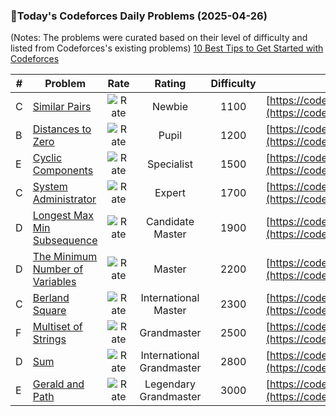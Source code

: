 ### 🌟Today's Codeforces Daily Problems (2025-04-26)
(Notes: The problems were curated based on their level of difficulty and listed from Codeforces's existing problems)
[10 Best Tips to Get Started with Codeforces](https://github.com/ika9810/Codeforces-Daily-Problems/blob/main/10%20Best%20Tips%20to%20Get%20Started%20with%20Codeforces.md)

| # | Problem | Rate| Rating | Difficulty | Contest |
|---| ----- | :--------: | :----------: | :----------: | ---------- |
|C|[Similar Pairs](https://codeforces.com/contest/1360/problem/C)|![Rate](https://img.shields.io/badge/Newbie-1100-lightgrey)|Newbie|1100|[https://codeforces.com/contest/1360](https://codeforces.com/contest/1360)|
|B|[Distances to Zero](https://codeforces.com/contest/803/problem/B)|![Rate](https://img.shields.io/badge/Pupil-1200-brightgreen)|Pupil|1200|[https://codeforces.com/contest/803](https://codeforces.com/contest/803)|
|E|[Cyclic Components](https://codeforces.com/contest/977/problem/E)|![Rate](https://img.shields.io/badge/Specialist-1500-9cf)|Specialist|1500|[https://codeforces.com/contest/977](https://codeforces.com/contest/977)|
|C|[System Administrator](https://codeforces.com/contest/22/problem/C)|![Rate](https://img.shields.io/badge/Expert-1700-blue)|Expert|1700|[https://codeforces.com/contest/22](https://codeforces.com/contest/22)|
|D|[Longest Max Min Subsequence](https://codeforces.com/contest/2001/problem/D)|![Rate](https://img.shields.io/badge/Candidate%20Master-1900-blueviolet)|Candidate Master|1900|[https://codeforces.com/contest/2001](https://codeforces.com/contest/2001)|
|D|[The Minimum Number of Variables](https://codeforces.com/contest/279/problem/D)|![Rate](https://img.shields.io/badge/Master-2200-orange)|Master|2200|[https://codeforces.com/contest/279](https://codeforces.com/contest/279)|
|C|[Berland Square](https://codeforces.com/contest/40/problem/C)|![Rate](https://img.shields.io/badge/International%20Master-2300-orange)|International Master|2300|[https://codeforces.com/contest/40](https://codeforces.com/contest/40)|
|F|[Multiset of Strings](https://codeforces.com/contest/1709/problem/F)|![Rate](https://img.shields.io/badge/Grandmaster-2500-red)|Grandmaster|2500|[https://codeforces.com/contest/1709](https://codeforces.com/contest/1709)|
|D|[Sum](https://codeforces.com/contest/1442/problem/D)|![Rate](https://img.shields.io/badge/International%20Grandmaster-2800-red)|International Grandmaster|2800|[https://codeforces.com/contest/1442](https://codeforces.com/contest/1442)|
|E|[Gerald and Path](https://codeforces.com/contest/559/problem/E)|![Rate](https://img.shields.io/badge/Legendary%20Grandmaster-3000-red)|Legendary Grandmaster|3000|[https://codeforces.com/contest/559](https://codeforces.com/contest/559)|
